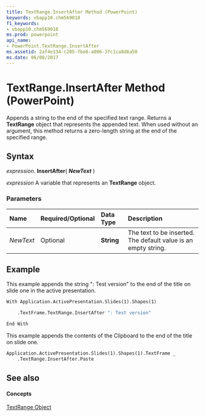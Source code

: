 ```yaml
---
title: TextRange.InsertAfter Method (PowerPoint)
keywords: vbapp10.chm569018
f1_keywords:
- vbapp10.chm569018
ms.prod: powerpoint
api_name:
- PowerPoint.TextRange.InsertAfter
ms.assetid: 2af4e134-c205-fbe6-a006-3fc1ca8d6a50
ms.date: 06/08/2017
---
```



# TextRange.InsertAfter Method (PowerPoint)

Appends a string to the end of the specified text range. Returns a  **TextRange** object that represents the appended text. When used without an argument, this method returns a zero-length string at the end of the specified range.


## Syntax

 _expression_. **InsertAfter**( **_NewText_** )

 _expression_ A variable that represents an **TextRange** object.


### Parameters



|**Name**|**Required/Optional**|**Data Type**|**Description**|
|:-----|:-----|:-----|:-----|
| _NewText_|Optional|**String**|The text to be inserted. The default value is an empty string.|

## Example

This example appends the string ": Test version" to the end of the title on slide one in the active presentation.


```vb
With Application.ActivePresentation.Slides(1).Shapes(1)

    .TextFrame.TextRange.InsertAfter ": Test version"

End With
```

This example appends the contents of the Clipboard to the end of the title on slide one.




```vb
Application.ActivePresentation.Slides(1).Shapes(1).TextFrame _
    .TextRange.InsertAfter.Paste
```


## See also


#### Concepts


[TextRange Object](PowerPoint.TextRange.md)

